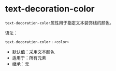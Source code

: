 text-decoration-color
========

`text-decoration-color`属性用于指定文本装饰线的颜色。

语法：

```c
text-decoration-color：<color>
```

 - 默认值：采用文本颜色
 - 适用于：所有元素
 - 继承：无

